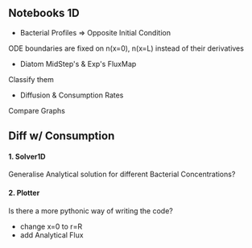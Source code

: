 
## Notebooks 1D

- Bacterial Profiles $\Rightarrow$ Opposite Initial Condition

ODE boundaries are fixed on n(x=0), n(x=L) instead of their derivatives

- Diatom MidStep's & Exp's FluxMap

Classify them

- Diffusion & Consumption Rates

Compare Graphs


## Diff w/ Consumption

#### 1. Solver1D
Generalise Analytical solution for different Bacterial Concentrations?

#### 2. Plotter
Is there a more pythonic way of writing the code?
- change x=0 to r=R
- add Analytical Flux